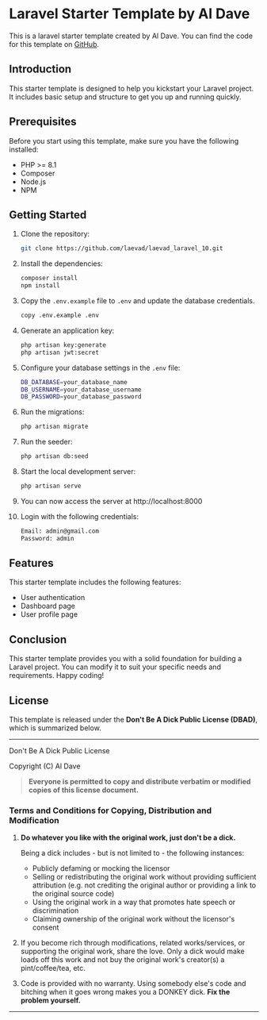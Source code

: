 # Laravel Starter Template by Al Dave

This is a laravel starter template created by Al Dave. You can find the code for this template on [GitHub](https://github.com/laevad/laevad_laravel_10).
## Introduction

This starter template is designed to help you kickstart your Laravel project. It includes basic setup and structure to get you up and running quickly.

## Prerequisites

Before you start using this template, make sure you have the following installed:

- PHP >= 8.1
- Composer
- Node.js
- NPM

## Getting Started

1. Clone the repository:
    ```bash
    git clone https://github.com/laevad/laevad_laravel_10.git
   ```
2. Install the dependencies:
    ```bash
    composer install
    npm install
    ```
3. Copy the `.env.example` file to `.env` and update the database credentials.
    ```bash
    copy .env.example .env
    ```
4. Generate an application key:
    ```bash
    php artisan key:generate
    php artisan jwt:secret
    ```

5. Configure your database settings in the `.env` file:

    ```bash
    DB_DATABASE=your_database_name
    DB_USERNAME=your_database_username
    DB_PASSWORD=your_database_password
    ```
6. Run the migrations:
    ```bash
    php artisan migrate
    ```
7. Run the seeder:
    ```bash
    php artisan db:seed
    ```
8. Start the local development server:
    ```bash
    php artisan serve
    ```
9. You can now access the server at http://localhost:8000
10. Login with the following credentials:
    ```bash
    Email: admin@gmail.com
    Password: admin
    ```


## Features

This starter template includes the following features:

- User authentication
- Dashboard page
- User profile page

## Conclusion

This starter template provides you with a solid foundation for building a Laravel project. You can modify it to suit your specific needs and requirements. Happy coding!



## License

This template is released under the **Don't Be A Dick Public License (DBAD)**, which is summarized below.

---

Don't Be A Dick Public License

Copyright (C) Al Dave

> **Everyone is permitted to copy and distribute verbatim or modified copies of this license document.**

### Terms and Conditions for Copying, Distribution and Modification

1. **Do whatever you like with the original work, just don't be a dick.**

   Being a dick includes - but is not limited to - the following instances:

    *   Publicly defaming or mocking the licensor
    *   Selling or redistributing the original work without providing sufficient attribution (e.g. not crediting the original author or providing a link to the original source code)
    *   Using the original work in a way that promotes hate speech or discrimination
    *   Claiming ownership of the original work without the licensor's consent

2. If you become rich through modifications, related works/services, or supporting the original work, share the love. Only a dick would make loads off this work and not buy the original work's creator(s) a pint/coffee/tea, etc.

3. Code is provided with no warranty. Using somebody else's code and bitching when it goes wrong makes you a DONKEY dick. **Fix the problem yourself.**

---


